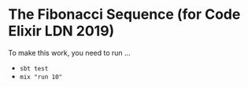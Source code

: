 # The Fibonacci Sequence (for Code Elixir LDN 2019)

To make this work, you need to run ...

* `sbt test`
* `mix "run 10"`

